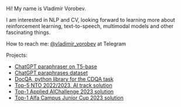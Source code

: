 Hi! My name is Vladimir Vorobev.

I am interested in NLP and CV, looking forward to learning more about reinforcement learning, text-to-speech, multimodal models and other fascinating things.

How to reach me: [@vladimir_vorobev](https://t.me/vladimir_vorobev) at Telegram

Projects:
* [ChatGPT paraphraser on T5-base](https://huggingface.co/humarin/chatgpt_paraphraser_on_T5_base)
* [ChatGPT paraphrases dataset](https://huggingface.co/datasets/humarin/chatgpt-paraphrases)
* [DocQA, python library for the CDQA task](https://github.com/Vladimir-Vorobev/DocQA)
* [Top-5 NTO 2022/2023, AI track solution](https://github.com/Vladimir-Vorobev/nto_ai_22_23)
* [Top-1 Applied AIChallenge 2023 solution](https://github.com/Vladimir-Vorobev/applied_ai_challenge_2023)
* [Top-1 Alfa Campus Junior Cup 2023 solution](https://github.com/Vladimir-Vorobev/alpha_hse_lyc_hack)
